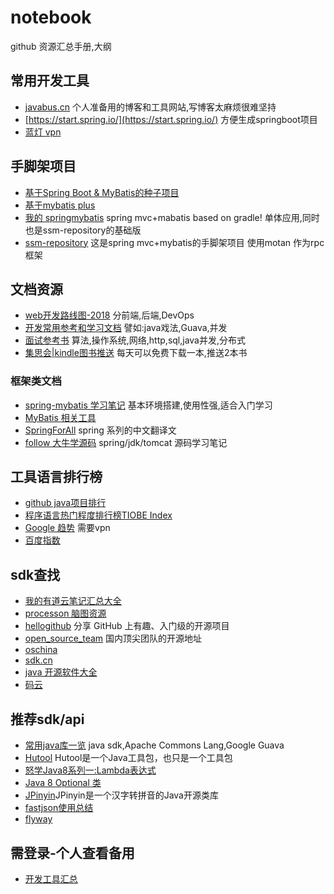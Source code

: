 # notebook
github 资源汇总手册,大纲

## 常用开发工具
- [javabus.cn](http://javabus.cn/) 个人准备用的博客和工具网站,写博客太麻烦很难坚持
- [https://start.spring.io/](https://start.spring.io/) 方便生成springboot项目
- [蓝灯 vpn](https://github.com/getlantern/forum/issues/833) 


## 手脚架项目
- [基于Spring Boot & MyBatis的种子项目](https://github.com/java-frame/spring-boot-api-project-seed)
- [基于mybatis plus](https://github.com/java-frame/mybatis-plus)
- [我的 springmybatis](https://github.com/javastar920905/springmybatis) spring mvc+mabatis based on gradle! 单体应用,同时也是ssm-repository的基础版
- [ssm-repository](https://github.com/javastar920905/ssm-repository) 这是spring mvc+mybatis的手脚架项目 使用motan 作为rpc框架


## 文档资源
- [web开发路线图-2018](https://github.com/kamranahmedse/developer-roadmap) 分前端,后端,DevOps
- [开发常用参考和学习文档](https://github.com/qibaoguang/Study-Step-by-Step) 譬如:java戏法,Guava,并发
- [面试参考书](https://github.com/CyC2018/Interview-Notebook) 算法,操作系统,网络,http,sql,java并发,分布式
- [集思会|kindle图书推送](http://www.kindlepush.com/main) 每天可以免费下载一本,推送2本书
### 框架类文档
- [spring-mybatis 学习笔记](https://github.com/brianway/springmvc-mybatis-learning) 基本环境搭建,使用性强,适合入门学习
- [MyBatis 相关工具](http://www.mybatis.tk/)
- [SpringForAll](https://github.com/SpringForAll) spring 系列的中文翻译文
- [follow 大牛学源码](https://github.com/seaswalker) spring/jdk/tomcat 源码学习笔记


## 工具语言排行榜
- [github java项目排行](https://github.com/search?l=Java&p=1&q=stars%3A%3E1&s=stars&type=Repositories)
- [程序语言热门程度排行榜TIOBE Index](http://www.tiobe.com/tiobe-index/)
- [Google 趋势](https://trends.google.com/trends/) 需要vpn
- [百度指数](https://index.baidu.com/?tpl=trend&type=0&area=0&time=13&word=java%2Cc%2Cpython%2Cnodejs)


## sdk查找
- [我的有道云笔记汇总大全](https://note.youdao.com/share/?id=bd5f95a1a22de561c3fcaef99b501d5c&type=note#/)
- [processon 脑图资源](https://www.processon.com/mindmap/596083b6e4b0a77c5aeb998d)
- [hellogithub](https://hellogithub.com/)  分享 GitHub 上有趣、入门级的开源项目
- [open_source_team](https://github.com/niezhiyang/open_source_team) 国内顶尖团队的开源地址
- [oschina](https://www.oschina.net/project/lang/19/java) 
- [sdk.cn](https://sdk.cn/)
- [java 开源软件大全](http://man.lupaworld.com/content/develop/open-open/open86025.htm)
- [码云](https://gitee.com/explore/starred/utils)


## 推荐sdk/api
- [常用java库一览](http://www.importnew.com/7530.html) java sdk,Apache Commons Lang,Google Guava
- [Hutool](http://www.hutool.cn/) Hutool是一个Java工具包，也只是一个工具包
- [怒学Java8系列一:Lambda表达式](http://www.cnblogs.com/WJ5888/p/4618465.html)
- [Java 8 Optional 类](http://www.runoob.com/java/java8-optional-class.html)
- [JPinyin](https://github.com/stuxuhai/jpinyin)JPinyin是一个汉字转拼音的Java开源类库
- [fastjson使用总结](https://note.youdao.com/share/?id=abf2b149d54fe631590212f6603b3220&type=note#/)
- [flyway](https://flywaydb.org/getstarted/)
                     
                                          
## 需登录-个人查看备用
- [开发工具汇总](https://note.youdao.com/web/#/file/F89600FF807141A29FF87898C70ED4D7/note/1A6714B94077480694F461399147B4F5/)
